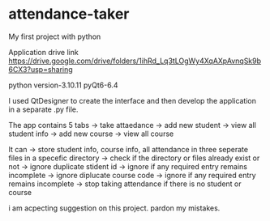 # attendance-taker
My first project with python

Application drive link  https://drive.google.com/drive/folders/1ihRd_Lq3tLOgWy4XqAXpAvnqSk9b6CX3?usp=sharing

python version-3.10.11
pyQt6-6.4

I used QtDesigner to create the interface and then develop the application in a separate .py file.  

The app contains 5 tabs 
  -> take attaedance 
  -> add new student
  -> view all student info
  -> add new course
  -> view all course

It can
  -> store student info, course info, all attendance in three seperate files in a specefic directory
  -> check if the directory or files already exist or not
  -> ignore duplicate stident id
  -> ignore if any required entry remains incomplete
  -> ignore diplucate course code
  -> ignore if any required entry remains incomplete
  -> stop taking attendance if there is no student or course

i am acpecting suggestion on this project.
pardon my mistakes.
